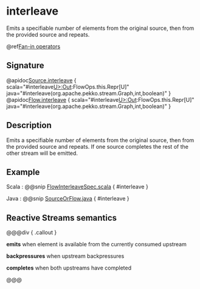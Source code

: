 # interleave

Emits a specifiable number of elements from the original source, then from the provided source and repeats.

@ref[Fan-in operators](../index.md#fan-in-operators)

## Signature

@apidoc[Source.interleave](Source) { scala="#interleave[U&gt;:Out](that:org.apache.pekko.stream.Graph[org.apache.pekko.stream.SourceShape[U],_],segmentSize:Int,eagerClose:Boolean):FlowOps.this.Repr[U]" java="#interleave(org.apache.pekko.stream.Graph,int,boolean)" }
@apidoc[Flow.interleave](Flow) { scala="#interleave[U&gt;:Out](that:org.apache.pekko.stream.Graph[org.apache.pekko.stream.SourceShape[U],_],segmentSize:Int,eagerClose:Boolean):FlowOps.this.Repr[U]" java="#interleave(org.apache.pekko.stream.Graph,int,boolean)" }


## Description

Emits a specifiable number of elements from the original source, then from the provided source and repeats. If one
source completes the rest of the other stream will be emitted.

## Example
Scala
:   @@snip [FlowInterleaveSpec.scala](/akka-stream-tests/src/test/scala/org/apache/pekko/stream/scaladsl/FlowInterleaveSpec.scala) { #interleave }

Java
:   @@snip [SourceOrFlow.java](/docs/src/test/java/jdocs/stream/operators/SourceOrFlow.java) { #interleave }

## Reactive Streams semantics

@@@div { .callout }

**emits** when element is available from the currently consumed upstream

**backpressures** when upstream backpressures

**completes** when both upstreams have completed

@@@
